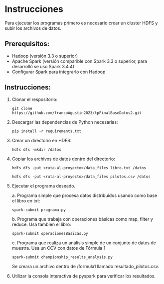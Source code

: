 # Instrucciones 
Para ejecutar los programas primero es necesario crear un cluster HDFS y subir los archivos de datos.
## Prerequisitos:
- Hadoop (versión 3.3 o superior)
- Apache Spark (versión comparible con Spark 3.3 o superior, para desarrolló se uso Spark 3.4.4)
- Configurar Spark para integrarlo con Hadoop

## Instrucciones:
1. Clonar el respositorio:
   ```
   git clone https://github.com/francoAgustin2023/tpFinalBaseDatos2.git
   ```
3. Descargar las dependencias de Python necesarias:
   ```
   pip install -r requirements.txt
   ```
5. Crear un directorio en HDFS:

   ```
   hdfs dfs -mkdir /datos
   ```

4. Copiar los archivos de datos dentro del directorio:
   ```
   hdfs dfs -put <ruta-al-proyecto>/data_files libro.txt /datos
   ```
   ```
   hdfs dfs -put <ruta-al-proyecto>/data_files pilotos.csv /datos
   ```

5. Ejecutar el programa deseado. 
   
   a. Programa simple que procesa datos distribuidos usando como base el libro en txt: 
   
   ```
   spark-submit programa.py
   ```
   b. Programa que trabaja con operaciones básicas como map, filter y reduce. Usa tambien el libro:

   ```
   spark-submit operacionesBasicas.py
   ```
   c. Programa que realiza un análisis simple de un conjunto de datos de muestra. Usa un CCV con datos de Fórmula 1

   ```
   spark-submit championship_results_analysis.py
   ```
   Se creara un archivo dentro de /formula1 llamado resultado_pilotos.csv.
6. Utilizar la consola interactiva de pyspark para verificar los resultados.


